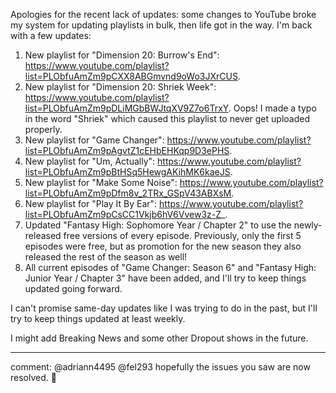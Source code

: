 Apologies for the recent lack of updates: some changes to YouTube broke my
system for updating playlists in bulk, then life got in the way. I'm back with a
few updates:

1. New playlist for "Dimension 20: Burrow's End":
   https://www.youtube.com/playlist?list=PLObfuAmZm9pCXX8ABGmvnd9oWo3JXrCUS.
2. New playlist for "Dimension 20: Shriek Week":
   https://www.youtube.com/playlist?list=PLObfuAmZm9pDLiMGbBWJtqXV9Z7o6TrxY.
   Oops! I made a typo in the word "Shriek" which caused this playlist to never
   get uploaded properly.
3. New playlist for "Game Changer":
   https://www.youtube.com/playlist?list=PLObfuAmZm9pAgvtZ1cEHbEHKqp9D3ePHS.
4. New playlist for "Um, Actually":
   https://www.youtube.com/playlist?list=PLObfuAmZm9pBtHSq5HewgAKihMK6kaeJS.
5. New playlist for "Make Some Noise":
   https://www.youtube.com/playlist?list=PLObfuAmZm9pDfm8v_2TRx_GSpV43ABXsM.
6. New playlist for "Play It By Ear":
   https://www.youtube.com/playlist?list=PLObfuAmZm9pCsCC1Vkjb6hV6Vvew3z-Z_.
7. Updated "Fantasy High: Sophomore Year / Chapter 2" to use the newly-released
   free versions of every episode. Previously, only the first 5 episodes were
   free, but as promotion for the new season they also released the rest of the
   season as well!
8. All current episodes of "Game Changer: Season 6" and "Fantasy High: Junior
   Year / Chapter 3" have been added, and I'll try to keep things updated going
   forward.

I can't promise same-day updates like I was trying to do in the past, but I'll
try to keep things updated at least weekly.

I might add Breaking News and some other Dropout shows in the future.

---

comment: @adriann4495 @fel293 hopefully the issues you saw are now resolved. 🙂
